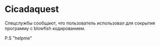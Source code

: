 # Cicadaquest
Спецслужбы сообщают, что пользователь использовал для сокрытия программу с blowfish кодированием.

P.S "helpme"
